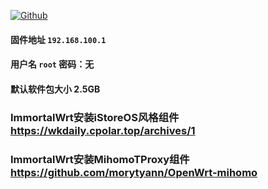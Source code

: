 [![Github](https://img.shields.io/badge/Release文件可在国内加速站下载-FC7C0D?logo=github&logoColor=fff&labelColor=000&style=for-the-badge)](https://wkdaily.cpolar.top/archives/1) 
#### 固件地址 `192.168.100.1`
#### 用户名 `root` 密码：无
#### 默认软件包大小 2.5GB 

### ImmortalWrt安装iStoreOS风格组件 <a href="https://wkdaily.cpolar.top/archives/1" target="_blank">https://wkdaily.cpolar.top/archives/1</a>

### ImmortalWrt安装MihomoTProxy组件  <a href="https://github.com/morytyann/OpenWrt-mihomo" target="_blank">https://github.com/morytyann/OpenWrt-mihomo</a> 
